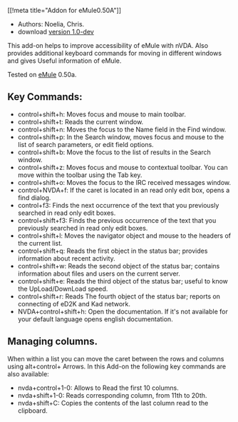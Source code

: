 [[!meta title="Addon for eMule0.50A"]]

* Authors: Noelia, Chris.
* download [version 1.0-dev][1]

This add-on helps to improve accessibility of eMule with nVDA.
Also provides additional keyboard commands for moving in different windows and gives Useful information of eMule.

Tested on [eMule][2] 0.50a.

## Key Commands: ##

*	control+shift+h: Moves focus and mouse to main toolbar.
*	control+shift+t: Reads the current window.
*	control+shift+n: Moves the focus to the Name field in the Find window.
*	control+shift+p: In the Search window, moves focus and mouse to the list of search parameters, or edit field options.
*	control+shift+b: Move the focus to the list of results in the Search window.
*	control+shift+z: Moves focus and mouse to contextual toolbar. You can move within the toolbar using the Tab key.
*	control+shift+o: Moves the focus to the IRC received messages window.
*	control+NVDA+f: If the caret is located in an read only edit box, opens a find dialog.
*	control+f3: Finds the next occurrence of the text that you previously searched in read only edit boxes.
*	control+shift+f3: Finds the previous occurrence of the text that you previously searched in read only edit boxes.
*	control+shift+l: Moves the navigator object and mouse to the headers of the current list.
*	control+shift+q: Reads the first object in the status bar; provides information about recent activity.
*	control+shift+w: Reads the second object of the status bar; contains information about files and users on the current server.
*	control+shift+e: Reads the third object of the status bar; useful to know the UpLoad/DownLoad speed.
*	control+shift+r: Reads The fourth object of the status bar; reports on connecting of eD2K and Kad network.
*	NVDA+control+shift+h: Open the documentation. If it's not available for your default language opens english documentation.

## Managing columns. ##

When within a list you can move the caret between the rows and columns using alt+control+ Arrows.
In this Add-on the following key commands are also available:

*	nvda+control+1-0: Allows to Read the first 10 columns. 
*	nvda+shift+1-0: Reads corresponding column, from 11th to 20th. 
*	nvda+shift+C: Copies the contents of the last column read to the clipboard.

[1]: http://addons.nvda-project.org/files/get.php?file=em
[2]: http://www.emule-project.net
